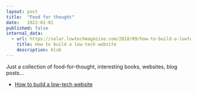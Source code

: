 ```yaml
---
layout: post
title:  "Food for thought"
date:   2022-02-01
published: false
internal_data:
  - url: https://solar.lowtechmagazine.com/2018/09/how-to-build-a-lowtech-website/
    title: How to build a low-tech website
    description: blub
---
```


Just a collection of food-for-thought, interesting books, websites, blog posts...

- [How to build a low-tech website](https://solar.lowtechmagazine.com/2018/09/how-to-build-a-lowtech-website/)
